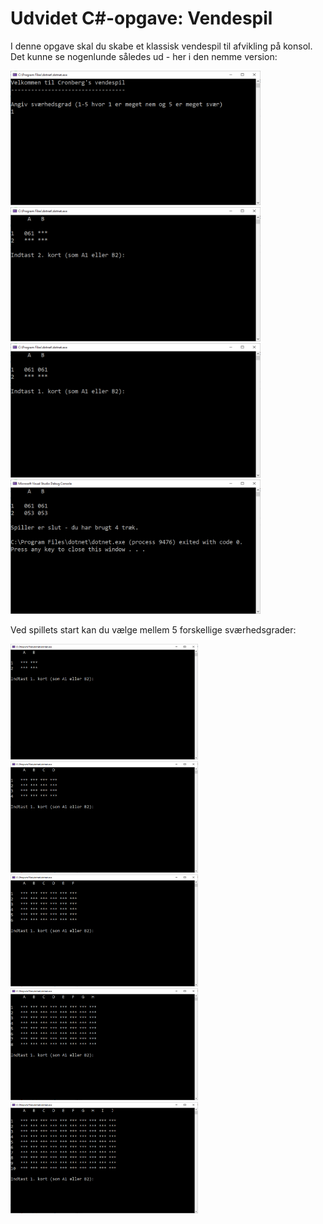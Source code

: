 # Udvidet C#-opgave: Vendespil

I denne opgave skal du skabe et klassisk vendespil til afvikling på konsol. Det kunne se nogenlunde således ud - her i den nemme version:

<div>
<img src="billeder/pic1a.png" width="400" />
<img src="billeder/pic2a.png" width="400" />
<img src="billeder/pic3a.png" width="400" />
<img src="billeder/pic4a.png" width="400" />
</div>

Ved spillets start kan du vælge mellem 5 forskellige sværhedsgrader:

<div>
<img src="billeder/s1.png" width="300" />
<img src="billeder/s2.png" width="300" />
<img src="billeder/s3.png" width="300" />
<img src="billeder/s4.png" width="300" />
  <img src="billeder/s5.png" width="300" />
</div>
